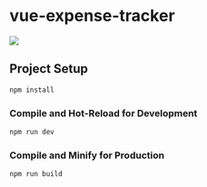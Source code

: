 # vue-expense-tracker

<img src="https://github.com/alisalehi1380/vue-expence-tracker/assets/111766206/79654fb3-3cd0-4558-b03c-a799f5e936b3" />

## Project Setup

```sh
npm install
```

### Compile and Hot-Reload for Development

```sh
npm run dev
```

### Compile and Minify for Production

```sh
npm run build
```
